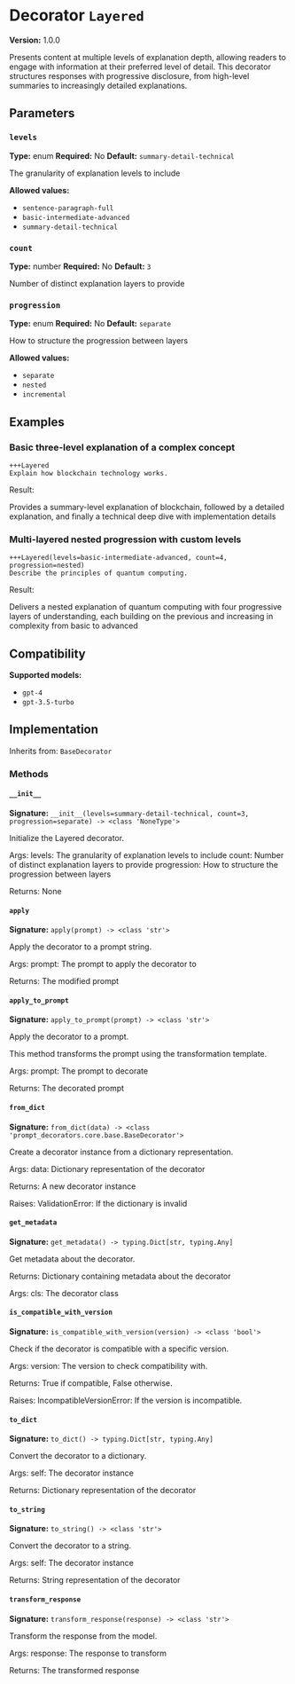 # Decorator `Layered`

**Version:** 1.0.0

Presents content at multiple levels of explanation depth, allowing readers to engage with information at their preferred level of detail. This decorator structures responses with progressive disclosure, from high-level summaries to increasingly detailed explanations.

## Parameters

### `levels`

**Type:** enum
**Required:** No
**Default:** `summary-detail-technical`

The granularity of explanation levels to include

**Allowed values:**

- `sentence-paragraph-full`
- `basic-intermediate-advanced`
- `summary-detail-technical`

### `count`

**Type:** number
**Required:** No
**Default:** `3`

Number of distinct explanation layers to provide

### `progression`

**Type:** enum
**Required:** No
**Default:** `separate`

How to structure the progression between layers

**Allowed values:**

- `separate`
- `nested`
- `incremental`

## Examples

### Basic three-level explanation of a complex concept

```
+++Layered
Explain how blockchain technology works.
```

Result:

Provides a summary-level explanation of blockchain, followed by a detailed explanation, and finally a technical deep dive with implementation details

### Multi-layered nested progression with custom levels

```
+++Layered(levels=basic-intermediate-advanced, count=4, progression=nested)
Describe the principles of quantum computing.
```

Result:

Delivers a nested explanation of quantum computing with four progressive layers of understanding, each building on the previous and increasing in complexity from basic to advanced

## Compatibility

**Supported models:**

- `gpt-4`
- `gpt-3.5-turbo`

## Implementation

Inherits from: `BaseDecorator`

### Methods

#### `__init__`

**Signature:** `__init__(levels=summary-detail-technical, count=3, progression=separate) -> <class 'NoneType'>`

Initialize the Layered decorator.

Args:
    levels: The granularity of explanation levels to include
    count: Number of distinct explanation layers to provide
    progression: How to structure the progression between layers


Returns:
    None

#### `apply`

**Signature:** `apply(prompt) -> <class 'str'>`

Apply the decorator to a prompt string.

Args:
    prompt: The prompt to apply the decorator to


Returns:
    The modified prompt

#### `apply_to_prompt`

**Signature:** `apply_to_prompt(prompt) -> <class 'str'>`

Apply the decorator to a prompt.

This method transforms the prompt using the transformation template.

Args:
    prompt: The prompt to decorate

Returns:
    The decorated prompt

#### `from_dict`

**Signature:** `from_dict(data) -> <class 'prompt_decorators.core.base.BaseDecorator'>`

Create a decorator instance from a dictionary representation.

Args:
    data: Dictionary representation of the decorator

Returns:
    A new decorator instance

Raises:
    ValidationError: If the dictionary is invalid

#### `get_metadata`

**Signature:** `get_metadata() -> typing.Dict[str, typing.Any]`

Get metadata about the decorator.

Returns:
    Dictionary containing metadata about the decorator


Args:
    cls: The decorator class

#### `is_compatible_with_version`

**Signature:** `is_compatible_with_version(version) -> <class 'bool'>`

Check if the decorator is compatible with a specific version.

Args:
    version: The version to check compatibility with.


Returns:
    True if compatible, False otherwise.


Raises:
    IncompatibleVersionError: If the version is incompatible.

#### `to_dict`

**Signature:** `to_dict() -> typing.Dict[str, typing.Any]`

Convert the decorator to a dictionary.

Args:
    self: The decorator instance

Returns:
    Dictionary representation of the decorator

#### `to_string`

**Signature:** `to_string() -> <class 'str'>`

Convert the decorator to a string.

Args:
    self: The decorator instance

Returns:
    String representation of the decorator

#### `transform_response`

**Signature:** `transform_response(response) -> <class 'str'>`

Transform the response from the model.

Args:
    response: The response to transform

Returns:
    The transformed response

